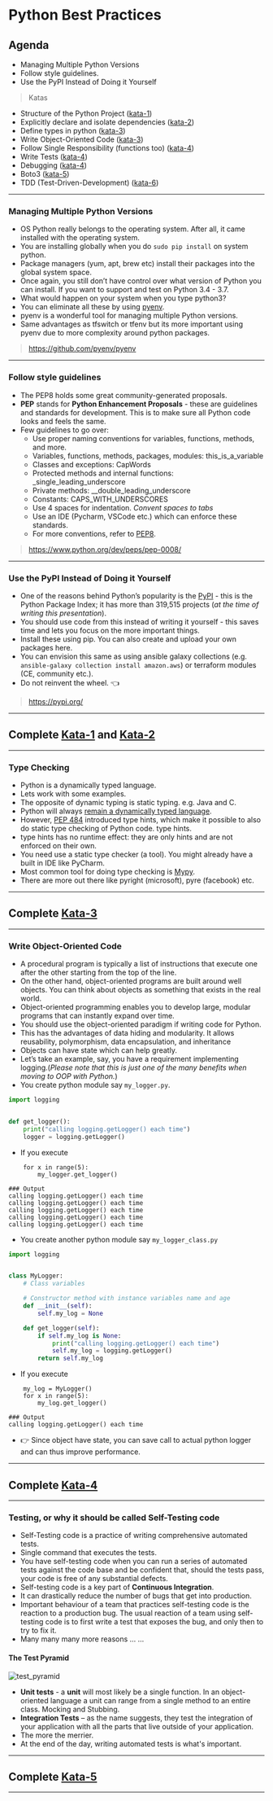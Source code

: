 # Python Best Practices
## Agenda
- Managing Multiple Python Versions
- Follow style guidelines.
- Use the PyPI Instead of Doing it Yourself
> Katas
- Structure of the Python Project ([kata-1](./doc/kata-1/HOW-TO.md))
- Explicitly declare and isolate dependencies ([kata-2](./doc/kata-2/HOW-TO.md))
- Define types in python ([kata-3](./doc/kata-3/HOW-TO.md))
- Write Object-Oriented Code ([kata-3](./doc/kata-3/HOW-TO.md))
- Follow Single Responsibility (functions too) ([kata-4](./doc/kata-4/HOW-TO.md))
- Write Tests ([kata-4](./doc/kata-4/HOW-TO.md))
- Debugging ([kata-4](./doc/kata-4/HOW-TO.md))
- Boto3 ([kata-5](./doc/kata-5/HOW-TO.md))
- TDD (Test-Driven-Development) ([kata-6](./doc/kata-6/HOW-TO.md))

---

### Managing Multiple Python Versions
- OS Python really belongs to the operating system. After all, it came installed with the operating system.
- You are installing globally when you do `sudo pip install` on system python.
- Package managers (yum, apt, brew etc) install their packages into the global system space.
- Once again, you still don’t have control over what version of Python you can install. If you want to support and test on Python 3.4 - 3.7.
- What would happen on your system when you type python3?
- You can eliminate all these by using [pyenv](https://github.com/pyenv/pyenv). 
- pyenv is a wonderful tool for managing multiple Python versions.
- Same advantages as tfswitch or tfenv but its more important using pyenv due to more complexity around python packages.
> https://github.com/pyenv/pyenv

---

### Follow style guidelines
- The PEP8 holds some great community-generated proposals.
- **PEP** stands for **Python Enhancement Proposals** - these are guidelines and standards for development. 
  This is to make sure all Python code looks and feels the same.
- Few guidelines to go over:
  - Use proper naming conventions for variables, functions, methods, and more.
  - Variables, functions, methods, packages, modules: this_is_a_variable
  - Classes and exceptions: CapWords
  - Protected methods and internal functions: _single_leading_underscore
  - Private methods: __double_leading_underscore
  - Constants: CAPS_WITH_UNDERSCORES
  - Use 4 spaces for indentation. _Convent spaces to tabs_
  - Use an IDE (Pycharm, VSCode etc.) which can enforce these standards.
  - For more conventions, refer to [PEP8](https://www.python.org/dev/peps/pep-0008/).
> https://www.python.org/dev/peps/pep-0008/

---

### Use the PyPI Instead of Doing it Yourself
- One of the reasons behind Python’s popularity is the [PyPI](https://pypi.org/) - this is the Python Package Index; it has more than 319,515 
  projects (_at the time of writing this presentation_).
- You should use code from this instead of writing it yourself - this saves time and lets you focus on the more important 
  things.
- Install these using pip. You can also create and upload your own packages here.
- You can envision this same as using ansible galaxy collections (e.g. `ansible-galaxy collection install amazon.aws`) 
or terraform modules (CE, community etc.). 
- Do not reinvent the wheel. :point_left:
> https://pypi.org/

---
## Complete [Kata-1](doc/kata-1/HOW-TO.md) and [Kata-2](doc/kata-2/HOW-TO.md) 
---
### Type Checking
- Python is a dynamically typed language. 
- Lets work with some examples.
- The opposite of dynamic typing is static typing. e.g. Java and C.
- Python will always [remain a dynamically typed language](https://www.python.org/dev/peps/pep-0484/#non-goals). 
- However, [PEP 484](https://www.python.org/dev/peps/pep-0484/) introduced type hints, which make it possible to also do static type checking of Python code.
type hints.
- type hints has no runtime effect: they are only hints and are not enforced on their own.
- You need use a static type checker (a tool). You might already have a built in IDE like PyCharm.
- Most common tool for doing type checking is [Mypy](http://mypy-lang.org/). 
- There are more out there like pyright (microsoft), pyre (facebook) etc.

---
## Complete [Kata-3](doc/kata-3/HOW-TO.md) 
---

### Write Object-Oriented Code
- A procedural program is typically a list of instructions that execute one after the other starting from the top of the line.
- On the other hand, object-oriented programs are built around well objects. You can think about objects as something that exists in the real world.
- Object-oriented programming enables you to develop large, modular programs that can instantly expand over time.
- You should use the object-oriented paradigm if writing code for Python.
- This has the advantages of data hiding and modularity. It allows reusability,  polymorphism, data encapsulation, and inheritance
- Objects can have state which can help greatly.
- Let’s take an example, say, you have a requirement implementing logging.(_Please note that this is just one of the 
  many benefits when moving to OOP with Python._)
- You create python module say `my_logger.py`.
```python
import logging


def get_logger():
    print("calling logging.getLogger() each time")
    logger = logging.getLogger()
```
- If you execute
```shell
    for x in range(5):
        my_logger.get_logger()

### Output
calling logging.getLogger() each time
calling logging.getLogger() each time
calling logging.getLogger() each time
calling logging.getLogger() each time
calling logging.getLogger() each time
```
- You create another python module say `my_logger_class.py`
```python
import logging


class MyLogger:
    # Class variables

    # Constructor method with instance variables name and age
    def __init__(self):
        self.my_log = None

    def get_logger(self):
        if self.my_log is None:
            print("calling logging.getLogger() each time")
            self.my_log = logging.getLogger()
        return self.my_log
```
- If you execute
```shell
    my_log = MyLogger()
    for x in range(5):
        my_log.get_logger()

### Output
calling logging.getLogger() each time
```
- :point_right: Since object have state, you can save call to actual python logger and can thus improve performance.

---
## Complete [Kata-4](doc/kata-4/HOW-TO.md) 
---

### Testing, or why it should be called Self-Testing code
- Self-Testing code is a practice of writing comprehensive automated tests.
- Single command that executes the tests.
- You have self-testing code when you can run a series of automated tests against the code base and be confident that, 
  should the tests pass, your code is free of any substantial defects.
- Self-testing code is a key part of **Continuous Integration**.
- It can drastically reduce the number of bugs that get into production.
- Important behaviour of a team that practices self-testing code is the reaction to a production bug. 
  The usual reaction of a team using self-testing code is to first write a test that exposes the bug, and only then 
  to try to fix it.
- Many many many more reasons … …

#### The Test Pyramid
![test_pyramid](images/test_pyramid.png)
- **Unit tests** - a __unit__ will most likely be a single function. In an object-oriented language a unit can range 
  from a single method to an entire class. Mocking and Stubbing.
- **Integration Tests** – as the name suggests, they test the integration of your application with all the parts that 
  live outside of your application.
- The more the merrier.
- At the end of the day, writing automated tests is what's important.

---
## Complete [Kata-5](doc/kata-5/HOW-TO.md) 
---